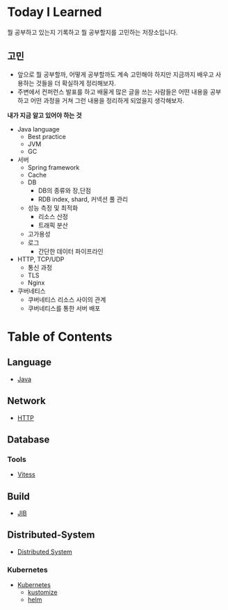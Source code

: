 # Today I Learned

뭘 공부하고 있는지 기록하고 뭘 공부할지를 고민하는 저장소입니다.

## 고민

- 앞으로 뭘 공부할까, 어떻게 공부할까도 계속 고민해야 하지만 지금까지 배우고 사용하는 것들을 더 확실하게 정리해보자.
- 주변에서 컨퍼런스 발표를 하고 배울게 많은 글을 쓰는 사람들은 어떤 내용을 공부하고 어떤 과정을 거쳐 그런 내용을 정리하게 되었을지 생각해보자.

**내가 지금 알고 있어야 하는 것**

- Java language
  - Best practice
  - JVM
  - GC
- 서버
  - Spring framework
  - Cache
  - DB
    - DB의 종류와 장,단점
    - RDB index, shard, 커넥션 풀 관리
  - 성능 측정 및 최적화
    - 리소스 산정
    - 트래픽 분산
  - 고가용성
  - 로그
    - 간단한 데이터 파이프라인
- HTTP, TCP/UDP
  - 통신 과정
  - TLS
  - Nginx
- 쿠버네티스
  - 쿠버네티스 리소스 사이의 관계
  - 쿠버네티스를 통한 서버 배포

# Table of Contents

## Language

- [Java](https://github.com/hellozin/TIL/blob/master/basic/java.md)

## Network

- [HTTP](https://github.com/hellozin/TIL/blob/master/basic/http.md)

## Database

### Tools

- [Vitess](https://github.com/hellozin/TIL/blob/master/basic/vitess.md)

## Build

- [JIB](https://github.com/hellozin/TIL/blob/master/basic/jib.md)

## Distributed-System

- [Distributed System](https://github.com/hellozin/TIL/blob/master/to-do/distributed-system.md)

### Kubernetes

- [Kubernetes](https://github.com/hellozin/TIL/blob/master/in-progress/kubernetes.md)
  - [kustomize](https://github.com/hellozin/TIL/blob/master/basic/kustomize.md)
  - [helm](https://github.com/hellozin/TIL/blob/master/basic/helm.md)
